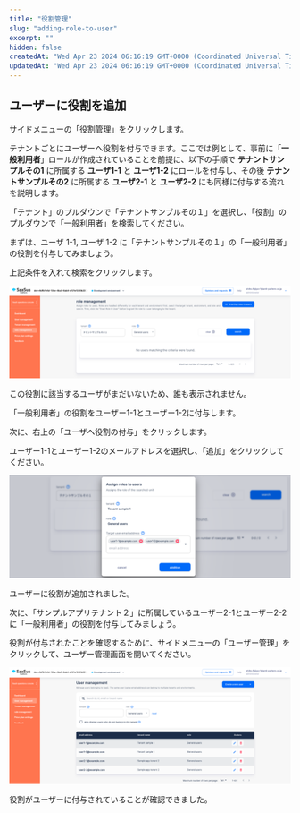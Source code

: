 ```yaml
---
title: "役割管理"
slug: "adding-role-to-user"
excerpt: ""
hidden: false
createdAt: "Wed Apr 23 2024 06:16:19 GMT+0000 (Coordinated Universal Time)"
updatedAt: "Wed Apr 23 2024 06:16:19 GMT+0000 (Coordinated Universal Time)"
---
```


## ユーザーに役割を追加

サイドメニューの「役割管理」をクリックします。

テナントごとにユーザーへ役割を付与できます。ここでは例として、事前に「**一般利用者**」ロールが作成されていることを前提に、以下の手順で **テナントサンプルその1** に所属する **ユーザ1-1** と **ユーザ1-2** にロールを付与し、その後 **テナントサンプルその2** に所属する **ユーザ2-1** と **ユーザ2-2** にも同様に付与する流れを説明します。

「テナント」のプルダウンで「テナントサンプルその１」を選択し、「役割」のプルダウンで「一般利用者」を検索してください。

まずは、ユーザ 1-1, ユーザ 1-2 に「テナントサンプルその１」の「一般利用者」の役割を付与してみましょう。

上記条件を入れて検索をクリックします。

![01](/ja/img/part-5/adding-role-to-user/adding-role-to-user-01.png)

この役割に該当するユーザがまだいないため、誰も表示されません。

「一般利用者」の役割をユーザー1-1とユーザー1-2に付与します。

次に、右上の「ユーザへ役割の付与」をクリックします。

ユーザー1-1とユーザー1-2のメールアドレスを選択し、「追加」をクリックしてください。

![02](/ja/img/part-5/adding-role-to-user/adding-role-to-user-02.png)

ユーザーに役割が追加されました。

次に、「サンプルアプリテナント２」に所属しているユーザー2-1とユーザー2-2に「一般利用者」の役割を付与してみましょう。

役割が付与されたことを確認するために、サイドメニューの「ユーザー管理」をクリックして、ユーザー管理画面を開いてください。

![03](/ja/img/part-5/adding-role-to-user/adding-role-to-user-03.png)

役割がユーザーに付与されていることが確認できました。